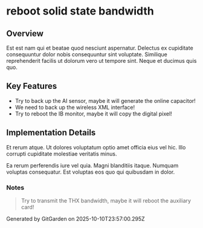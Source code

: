 # reboot solid state bandwidth

## Overview
Est est nam qui et beatae quod nesciunt aspernatur. Delectus ex cupiditate consequuntur dolor nobis consequuntur sint voluptate. Similique reprehenderit facilis ut dolorum vero ut tempore sint. Neque et ducimus quis quo.

## Key Features
- Try to back up the AI sensor, maybe it will generate the online capacitor!
- We need to back up the wireless XML interface!
- Try to reboot the IB monitor, maybe it will copy the digital pixel!

## Implementation Details
Et rerum atque. Ut dolores voluptatum optio amet officia eius vel hic. Illo corrupti cupiditate molestiae veritatis minus.
 Ea rerum perferendis iure vel quia. Magni blanditiis itaque. Numquam voluptas consequatur. Est voluptas eos quo qui quibusdam in dolor.

### Notes
> Try to transmit the THX bandwidth, maybe it will reboot the auxiliary card!

Generated by GitGarden on 2025-10-10T23:57:00.295Z